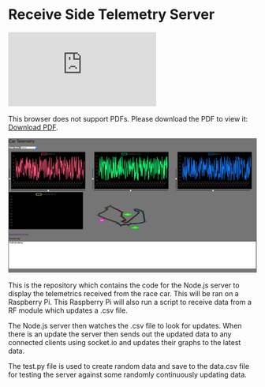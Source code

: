 # Receive Side Telemetry Server 

<object data="https://github.com/mbh1620/Car-Telemetry-Receive-Server/blob/master/public/flowdiagram.pdf" type="application/pdf" width="700px" height="700px">
    <embed src="https://github.com/mbh1620/Car-Telemetry-Receive-Server/blob/master/public/flowdiagram.pdf">
        <p>This browser does not support PDFs. Please download the PDF to view it: <a href="https://github.com/mbh1620/Car-Telemetry-Receive-Server/blob/master/public/flowdiagram.pdf">Download PDF</a>.</p>
    </embed>
</object>

![photo1](https://github.com/mbh1620/Car-Telemetry-Receive-Server/blob/master/public/frontimage.png)



This is the repository which contains the code for the Node.js server to display the telemetrics received from the race car. This will be ran
on a Raspberry Pi. This Raspberry Pi will also run a script to receive data from a RF module which updates a .csv file. 

The Node.js server then watches the .csv file to look for updates. When there is an update the server then sends out the updated data to any connected
clients using socket.io and updates their graphs to the latest data.

The test.py file is used to create random data and save to the data.csv file for testing the server against some randomly continuously updating 
data.
